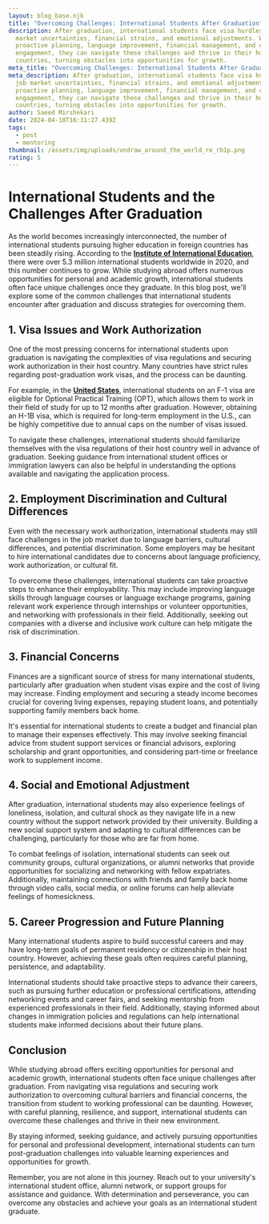 ```yaml
---
layout: blog_base.njk
title: "Overcoming Challenges: International Students After Graduation"
description: After graduation, international students face visa hurdles, job
  market uncertainties, financial strains, and emotional adjustments. With
  proactive planning, language improvement, financial management, and community
  engagement, they can navigate these challenges and thrive in their host
  countries, turning obstacles into opportunities for growth.
meta_title: "Overcoming Challenges: International Students After Graduation"
meta_description: After graduation, international students face visa hurdles,
  job market uncertainties, financial strains, and emotional adjustments. With
  proactive planning, language improvement, financial management, and community
  engagement, they can navigate these challenges and thrive in their host
  countries, turning obstacles into opportunities for growth.
author: Saeed Mirshekari
date: 2024-04-18T16:31:27.439Z
tags:
  - post
  - mentoring
thumbnail: /assets/img/uploads/undraw_around_the_world_re_rb1p.png
rating: 5
---
```

# International Students and the Challenges After Graduation

As the world becomes increasingly interconnected, the number of international students pursuing higher education in foreign countries has been steadily rising. According to the **[Institute of International Education](https://www.iie.org/)**, there were over 5.3 million international students worldwide in 2020, and this number continues to grow. While studying abroad offers numerous opportunities for personal and academic growth, international students often face unique challenges once they graduate. In this blog post, we'll explore some of the common challenges that international students encounter after graduation and discuss strategies for overcoming them.

## 1. Visa Issues and Work Authorization

One of the most pressing concerns for international students upon graduation is navigating the complexities of visa regulations and securing work authorization in their host country. Many countries have strict rules regarding post-graduation work visas, and the process can be daunting. 

For example, in the **[United States](https://www.uscis.gov/working-in-the-united-states/students-and-exchange-visitors/optional-practical-training-opt-for-f-1-students)**, international students on an F-1 visa are eligible for Optional Practical Training (OPT), which allows them to work in their field of study for up to 12 months after graduation. However, obtaining an H-1B visa, which is required for long-term employment in the U.S., can be highly competitive due to annual caps on the number of visas issued.

To navigate these challenges, international students should familiarize themselves with the visa regulations of their host country well in advance of graduation. Seeking guidance from international student offices or immigration lawyers can also be helpful in understanding the options available and navigating the application process.

## 2. Employment Discrimination and Cultural Differences

Even with the necessary work authorization, international students may still face challenges in the job market due to language barriers, cultural differences, and potential discrimination. Some employers may be hesitant to hire international candidates due to concerns about language proficiency, work authorization, or cultural fit.

To overcome these challenges, international students can take proactive steps to enhance their employability. This may include improving language skills through language courses or language exchange programs, gaining relevant work experience through internships or volunteer opportunities, and networking with professionals in their field. Additionally, seeking out companies with a diverse and inclusive work culture can help mitigate the risk of discrimination.

## 3. Financial Concerns

Finances are a significant source of stress for many international students, particularly after graduation when student visas expire and the cost of living may increase. Finding employment and securing a steady income becomes crucial for covering living expenses, repaying student loans, and potentially supporting family members back home.

It's essential for international students to create a budget and financial plan to manage their expenses effectively. This may involve seeking financial advice from student support services or financial advisors, exploring scholarship and grant opportunities, and considering part-time or freelance work to supplement income.

## 4. Social and Emotional Adjustment

After graduation, international students may also experience feelings of loneliness, isolation, and cultural shock as they navigate life in a new country without the support network provided by their university. Building a new social support system and adapting to cultural differences can be challenging, particularly for those who are far from home.

To combat feelings of isolation, international students can seek out community groups, cultural organizations, or alumni networks that provide opportunities for socializing and networking with fellow expatriates. Additionally, maintaining connections with friends and family back home through video calls, social media, or online forums can help alleviate feelings of homesickness.

## 5. Career Progression and Future Planning

Many international students aspire to build successful careers and may have long-term goals of permanent residency or citizenship in their host country. However, achieving these goals often requires careful planning, persistence, and adaptability.

International students should take proactive steps to advance their careers, such as pursuing further education or professional certifications, attending networking events and career fairs, and seeking mentorship from experienced professionals in their field. Additionally, staying informed about changes in immigration policies and regulations can help international students make informed decisions about their future plans.

## Conclusion

While studying abroad offers exciting opportunities for personal and academic growth, international students often face unique challenges after graduation. From navigating visa regulations and securing work authorization to overcoming cultural barriers and financial concerns, the transition from student to working professional can be daunting. However, with careful planning, resilience, and support, international students can overcome these challenges and thrive in their new environment.

By staying informed, seeking guidance, and actively pursuing opportunities for personal and professional development, international students can turn post-graduation challenges into valuable learning experiences and opportunities for growth.

Remember, you are not alone in this journey. Reach out to your university's international student office, alumni network, or support groups for assistance and guidance. With determination and perseverance, you can overcome any obstacles and achieve your goals as an international student graduate.
